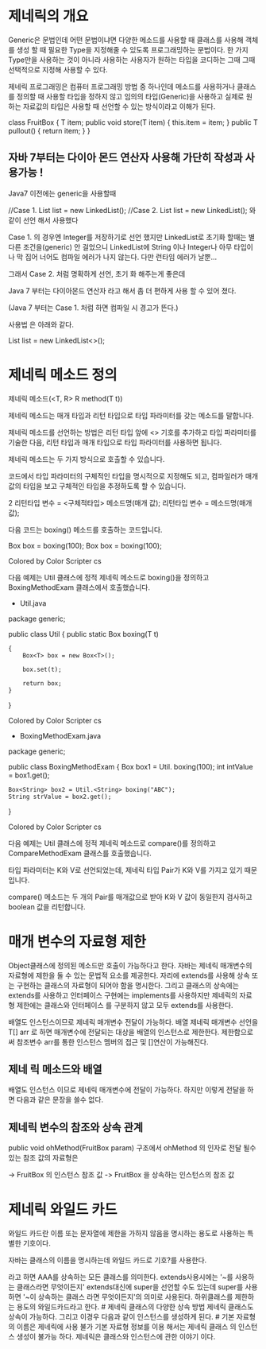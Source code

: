 # 제네릭의 개요
Generic은 문법인데 어떤 문법이냐면 다양한 메소드를 사용할 때 클래스를 사용해 객체를 
생성 할 때 필요한 Type을 지정해줄 수 있도록 프로그래밍하는 문법이다.
한 가지 Type만을 사용하는 것이 아니라 사용하는 사용자가 원하는 타입을 
코디하는 그때 그때 선택적으로 지정해 사용할 수 있다.

제네릭 프로그래밍은 컴퓨터 프로그래밍 방법 중 하나인데 메소드를 사용하거나 
클래스를 정의할 때 사용할 타입을 정하지 않고 임의의 타입(Generic)을 사용하고 
실제로 원하는 자료값의 타입은 사용할 때 선언할 수 있는 방식이라고 이해가 된다.

class FruitBox <T>
{
    T item;
    public void store(T item)
    {
        this.item = item;
    }
    public T pullout()
    {
        return item;
    }
}


## 자바 7부터는 다이아 몬드 연산자 사용해 가단히 작성과 사용가능 ! 
Java7 이전에는 generic을 사용할때 



//Case 1.
List<Integer> list = new LinkedList();
//Case 2.
List<Integer> list = new LinkedList<Integer>();
와 같이 선언 해서 사용했다



Case 1. 의 경우엔 Integer를 저장하기로 선언 했지만 LinkedList로 초기화 할때는 별다른 조건을(generic) 안 걸었으니 LinkedList에 String 이나 Integer나 아무 타입이나 막 집어 너어도 컴파일 에러가 나지 않는다. 다만 런타임 에러가 날뿐...



그래서 Case 2. 처럼 명확하게 선언, 초기 화 해주는게 좋은데



Java 7 부터는 다이아몬드 연산자 라고 해서 좀 더 편하게 사용 할 수 있어 졌다.

(Java 7 부터는 Case 1. 처럼 하면 컴파일 시 경고가 뜬다.)



사용법 은 아래와 같다.

List<Integer> list = new LinkedList<>();


# 제네릭 메소드 정의
제네릭 메소드(<T, R> R method(T t))

 제네릭 메소드는 매개 타입과 리턴 타입으로 타입 파라미터를 갖는 메소드를 말합니다.



 제네릭 메소드를 선언하는 방법은 리턴 타입 앞에 <> 기호를 추가하고 타입 파라미터를 
 기술한 다음, 리턴 타입과 매개 타입으로 타입 파라미터를 사용하면 됩니다.

 제네릭 메소드는 두 가지 방식으로 호출할 수 있습니다. 



 코드에서 타입 파라미터의 구체적인 타입을 명시적으로 지정해도 되고, 컴파일러가 매개값의 타입을 보고 구체적인 타입을 추정하도록 할 수 있습니다.


2
리턴타입 변수 = <구체적타입> 메소드명(매개 값);
리턴타입 변수 = 메소드명(매개값);



 다음 코드는 boxing() 메소드를 호출하는 코드입니다.


Box<Integer> box = <Integer> boxing(100);
Box<Integer> box = boxing(100);
 
Colored by Color Scripter
cs




 다음 예제는 Util 클래스에 정적 제네릭 메소드로 boxing()을 정의하고 BoxingMethodExam 클래스에서 호출했습니다.





 * Util.java
 
package generic;
 
public class Util {
    public static <T> Box<T> boxing(T t)
 
    {
        Box<T> box = new Box<T>();
 
        box.set(t);
 
        return box;
    }
}
 
Colored by Color Scripter
cs








 * BoxingMethodExam.java
 
package generic;
 
public class BoxingMethodExam {
    Box<Integer> box1 = Util.<Integer> boxing(100);
    int intValue = box1.get();
 
    Box<String> box2 = Util.<String> boxing("ABC");
    String strValue = box2.get();
}
 
Colored by Color Scripter
cs






 



 다음 예제는 Util 클래스에 정적 제네릭 메소드로 compare()를 정의하고 CompareMethodExam 클래스를 호출했습니다.



 타입 파라미터는 K와 V로 선언되었는데, 제네릭 타입 Pair가 K와 V를 가지고 있기 때문입니다.



 compare() 메소드는 두 개의 Pair를 매개값으로 받아 K와 V 값이 동일한지 검사하고 boolean 값을 리턴합니다.




# 매개 변수의 자료형 제한 
Object클래스에 정의된 메소드만 호출이 가능하다고 한다. 자바는 제네릭 매개변수의 자료형에
 제한을 둘 수 있는 문법적 요소를 제공한다. <T>자리에 extends를 사용해 상속 또는 구현하는
  클래스의 자료형이 되어야 함을 명시한다. 그리고 클래스의 상속에는 extends를 사용하고 
  인터페이스 구현에는 implements를 사용하지만 제네릭의 자료형 제한에는 클래스와 인터페이스
  를 구분하지 않고 모두 extends를 사용한다.

배열도 인스턴스이므로 제네릭 매개변수 전달이 가능하다. 배열 제네릭 매개변수 
선언을 T[] arr 로 하면 매개변수에 전달되는 대상을 배열의 인스턴스로 제한한다. 
제한함으로써 참조변수 arr를 통한 인스턴스 멤버의 접근 및 []연산이 가능해진다.


## 제네 릭 메소드와 배열
배열도 인스턴스 이므로 제네릭 매개변수에 전달이 가능하다. 하지만 이렇게 전달을 하면
다음과 같은 문장을 쓸수 없다.


## 제네릭 변수의 참조와 상속 관계

public void ohMethod(FruitBox<Fruit> param)
구조에서 ohMethod 의 인자로 전달 될수 있는 참조 값의 자료형은

 -> FruitBox<Fruit> 의 인스턴스 참조 값
 -> FruitBox<Fruit> 을 상속하는 인스턴스의 참조 값 



# 제네릭 와일드 카드 

와일드 카드란 이름 또는 문자열에 제한을 가하지 않음을 명시하는 용도로 사용하는 특별한 기호이다. 

자바는 클래스의 이름을 명시하는데 와일드 카드로 기호?를 사용한다.

<? extends AAA>라고 하면 AAA를 상속하는 모든 클래스를 의미한다.
extends사용시에는 '~를 사용하는 클래스라면 무엇이든지'

extends대신에 super을 선언할 수도 있는데 <? super AAA> super를 사용하면 '~이 상속하는 클래스
 라면 무엇이든지'의 의미로 사용된다. 하위클래스를 제한하는 용도의 와일드카드라고 한다.


 # 제네릭 클래스의 다양한 상속 방법
     제네릭 클래스도 상속이 가능하다. 그리고 이경우 다음과 같이 인스턴스를 생성하게 된다.


# 기본 자료형의 이름은 제네릭에 사용 불가

    기본 자료형 정보를 이용 해서는 제네릭 클래스 의 인스턴스 생성이 불가능 하다.
    제네릭은 클래스와 인스턴스에 관한 이야기 이다.
    